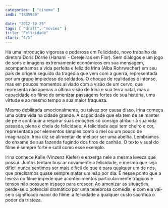```yaml
---
categories: [ "cinema" ]
imdb: "1835980"

date: "2012-10-25"
tags: [ "draft", "movies" ]
title: "Felicidade"
stars: "4/5"
---
```

Há uma introdução vigorosa e poderosa em Felicidade, novo trabalho da diretora Doris Dörrie (Hanami - Cerejeiras em Flor). Sem diálogos e um jogo de sons e imagens extremamente econômicos em sua mensagem, acompanhamos a vida perfeita e feliz de Irina (Alba Rohrwacher) em seu país de origem seguido da tragédia que vem com a guerra, representada por um grupo impiedoso de soldados. O choque de realidades é intenso, mas em poucos momentos aliviado com a visão de um cervo, que representa não apenas a última visão de Irina e sua terra natal, mas a capacidade do filme de amenizar passagens fortes de sua história, uma virtude e ao mesmo tempo a sua maior fraqueza.

Mesmo debilitada emocionalmente, ou talvez por causa disso, Irina começa uma outra vida na cidade grande. A capacidade que ela tem de se manter de pé e continuar a respirar suas emoções só consigo atribuir à sua vida passada, plena e cheia de felicidade. A felicidade aqui tem cheiro e cor, representada por elementos simples como o mel ou um pouco de imaginação. Irina diz se alimentar de mel por ser uma abelha. Lembramos do enxame de sua fazenda fugindo dos tiros de canhão. O texto visual do filme é sempre forte e sutil como esse exemplo.

Irina conhece Kalle (Vinzenz Kiefer) e enxerga nele a mesma leveza que possui. Juntos tentam buscar novamente a felicidade, e mesmo que seja difícil nunca sentimos ser mais difícil do que é para qualquer um de nós, que precisamos quase sempre matar um leão por dia. É nesse ponto que a leveza do filme impede que acontecimentos particularmente trágicos e tensos não possuem espaço para crescer. Ao amenizar as situações, perde-se o potencial dramático por uma tenebrosa comédia, e com ela vai-se o significado maior do filme: a felicidade a qualquer custo sacrifica o poder da tristeza.

